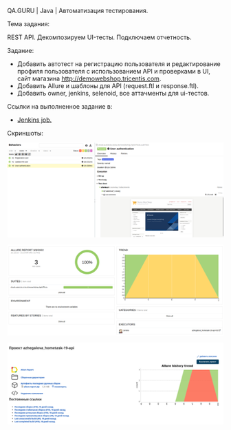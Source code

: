 QA.GURU | Java | Автоматизация тестирования.

Тема задания:

REST API. Декомпозируем UI-тесты. Подключаем отчетность.

Задание:

* Добавить автотест на регистрацию пользователя и редактирование профиля пользователя c использованием API и проверками в UI, сайт магазина http://demowebshop.tricentis.com. 
* Добавить Allure и шаблоны для API (request.ftl и response.ftl).
* Добавить owner, jenkins, selenoid, все аттачменты для ui-тестов.

Ссылки на выполненное задание в:
* <a target="_blank" href="https://jenkins.autotests.cloud/job/azhegalova_hometask-19-api/"> Jenkins job.</a>

Скриншоты:

<p align="center">
<img title="Allure report 1" src="images/allure1.png">
</p>
<p align="center"> <img title="Allure report 2" src="images/allure2.png">
</p>
<p align="center">
<img title="Allure report 3" src="images/allure3.png">
</p>